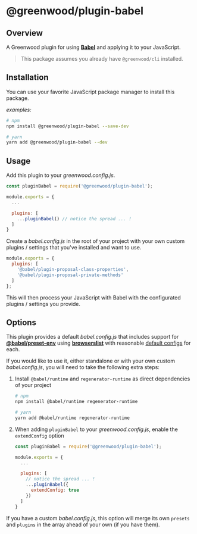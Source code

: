 # @greenwood/plugin-babel

## Overview
A Greenwood plugin for using [**Babel**](https://babeljs.io/) and applying it to your JavaScript.

> This package assumes you already have `@greenwood/cli` installed.

## Installation
You can use your favorite JavaScript package manager to install this package.

_examples:_
```bash
# npm
npm install @greenwood/plugin-babel --save-dev

# yarn
yarn add @greenwood/plugin-babel --dev
```

## Usage
Add this plugin to your _greenwood.config.js_.

```javascript
const pluginBabel = require('@greenwood/plugin-babel');

module.exports = {
  ...

  plugins: [
    ...pluginBabel() // notice the spread ... !
  ]
}
```

Create a _babel.config.js_ in the root of your project with your own custom plugins / settings that you've installed and want to use.

```javascript
module.exports = {
  plugins: [
    '@babel/plugin-proposal-class-properties',
    '@babel/plugin-proposal-private-methods'
  ]
};
```

This will then process your JavaScript with Babel with the configurated plugins / settings you provide.  

## Options
This plugin provides a default _babel.config.js_ that includes support for [**@babel/preset-env**](https://babeljs.io/docs/en/babel-preset-env) using [**browserslist**](https://github.com/browserslist/browserslist) with reasonable [default configs](https://github.com/ProjectEvergreen/greenwood/tree/master/packages/plugin-babel/src/) for each.  

If you would like to use it, either standalone or with your own custom _babel.config.js_, you will need to take the following extra steps:

1. Install `@babel/runtime` and `regenerator-runtime` as direct dependencies of your project
    ```bash
    # npm
    npm install @babel/runtime regenerator-runtime

    # yarn
    yarn add @babel/runtime regenerator-runtime
    ```
1. When adding `pluginBabel` to your _greenwood.config.js_, enable the `extendConfig` option
    ```js
    const pluginBabel = require('@greenwood/plugin-babel');

    module.exports = {
      ...

      plugins: [
        // notice the spread ... !
        ...pluginBabel({
          extendConfig: true
        })
      ]
    }
    ```

If you have a custom _babel.config.js_, this option will merge its own `presets` and `plugins` in the array ahead of your own (if you have them).